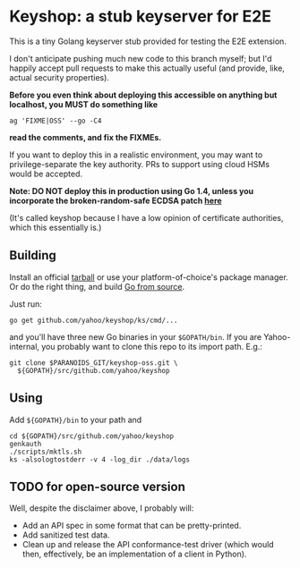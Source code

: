 # Keyshop: a stub keyserver for E2E

This is a tiny Golang keyserver stub provided for testing the
E2E extension.

I don't anticipate pushing much new code to this branch myself;
but I'd happily accept pull requests to make this actually useful
(and provide, like, actual security properties).

**Before you even think about deploying this accessible on anything
but localhost, you MUST do something like**

    ag 'FIXME|OSS' --go -C4

**read the comments, and fix the FIXMEs.**

If you want to deploy this in a realistic environment, you may
want to privilege-separate the key authority. PRs to support using
cloud HSMs would be accepted.

**Note: DO NOT deploy this in production using Go 1.4, unless you
incorporate the broken-random-safe ECDSA patch [here](https://go-review.googlesource.com/#/c/3340/)**

(It's called keyshop because I have a low opinion of certificate
authorities, which this essentially is.)

## Building

Install an official [tarball](http://golang.org/doc/install#install)
or use your platform-of-choice's package manager. Or do the right
thing, and build [Go from source](http://golang.org/doc/install/source).

Just run:

    go get github.com/yahoo/keyshop/ks/cmd/...

and you'll have three new Go binaries in your `$GOPATH/bin`. If
you are Yahoo-internal, you probably want to clone this repo to
its import path. E.g.:

    git clone $PARANOIDS_GIT/keyshop-oss.git \
      ${GOPATH}/src/github.com/yahoo/keyshop

## Using

Add `${GOPATH}/bin` to your path and

    cd ${GOPATH}/src/github.com/yahoo/keyshop
    genkauth
    ./scripts/mktls.sh
    ks -alsologtostderr -v 4 -log_dir ./data/logs
    

## TODO for open-source version

Well, despite the disclaimer above, I probably will:

- Add an API spec in some format that can be pretty-printed.
- Add sanitized test data.
- Clean up and release the API conformance-test driver (which would
  then, effectively, be an implementation of a client in Python).
